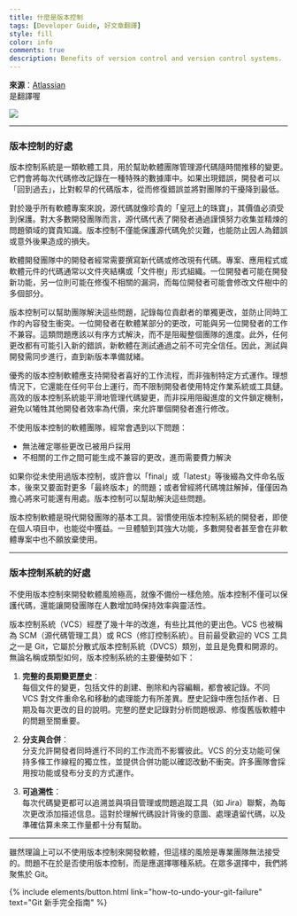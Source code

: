 ```yaml
---
title: 什麼是版本控制
tags: [Developer Guide, 好文章翻譯]
style: fill
color: info
comments: true
description: Benefits of version control and version control systems.
---
```


**來源**：[Atlassian](https://www.atlassian.com/git/tutorials/what-is-version-control)  
是翻譯喔

![](https://wac-cdn.atlassian.com/dam/jcr:34e935dd-3108-40ef-bb3d-9ed01d977d6d/hero.svg?cdnVersion=la)

---

### **版本控制的好處**

版本控制系統是一類軟體工具，用於幫助軟體團隊管理源代碼隨時間推移的變更。它們會將每次代碼修改記錄在一種特殊的數據庫中。如果出現錯誤，開發者可以「回到過去」，比對較早的代碼版本，從而修復錯誤並將對團隊的干擾降到最低。

對於幾乎所有軟體專案來說，源代碼就像珍貴的「皇冠上的珠寶」，其價值必須受到保護。對大多數開發團隊而言，源代碼代表了開發者通過謹慎努力收集並精煉的問題領域的寶貴知識。版本控制不僅能保護源代碼免於災難，也能防止因人為錯誤或意外後果造成的損失。

軟體開發團隊中的開發者經常需要撰寫新代碼或修改現有代碼。專案、應用程式或軟體元件的代碼通常以文件夾結構或「文件樹」形式組織。一位開發者可能在開發新功能，另一位則可能在修復不相關的漏洞，而每位開發者可能會修改文件樹中的多個部分。

版本控制可以幫助團隊解決這些問題，記錄每位貢獻者的單獨更改，並防止同時工作的內容發生衝突。一位開發者在軟體某部分的更改，可能與另一位開發者的工作不兼容。這類問題應該以有序方式解決，而不是阻礙整個團隊的進度。此外，任何更改都有可能引入新的錯誤，新軟體在測試通過之前不可完全信任。因此，測試與開發需同步進行，直到新版本準備就緒。

優秀的版本控制軟體應支持開發者喜好的工作流程，而非強制特定方式運作。理想情況下，它還能在任何平台上運行，而不限制開發者使用特定作業系統或工具鏈。高效的版本控制系統能平滑地管理代碼變更，而非採用阻礙進度的文件鎖定機制，避免以犧牲其他開發者效率為代價，來允許單個開發者進行修改。

不使用版本控制的軟體團隊，經常會遇到以下問題：

- 無法確定哪些更改已被用戶採用
- 不相關的工作之間可能生成不兼容的更改，進而需要費力解決

如果你從未使用過版本控制，或許會以「final」或「latest」等後綴為文件命名版本，後來又要面對更多「最終版本」的問題；或者曾經將代碼塊註解掉，僅僅因為擔心將來可能還有用處。版本控制可以幫助解決這些問題。

版本控制軟體是現代開發團隊的基本工具。習慣使用版本控制系統的開發者，即使在個人項目中，也能從中獲益。一旦體驗到其強大功能，多數開發者甚至會在非軟體專案中也不願放棄使用。

---

### **版本控制系統的好處**

不使用版本控制來開發軟體風險極高，就像不備份一樣危險。版本控制不僅可以保護代碼，還能讓開發團隊在人數增加時保持效率與靈活性。

版本控制系統（VCS）經歷了幾十年的改進，有些比其他的更出色。VCS 也被稱為 SCM（源代碼管理工具）或 RCS（修訂控制系統）。目前最受歡迎的 VCS 工具之一是 Git，它屬於分散式版本控制系統（DVCS）類別，並且是免費和開源的。無論名稱或類型如何，版本控制系統的主要優勢如下：

1. **完整的長期變更歷史**：  
   每個文件的變更，包括文件的創建、刪除和內容編輯，都會被記錄。不同 VCS 對文件重命名和移動的處理能力有所差異。歷史記錄中應包括作者、日期及每次更改的目的說明。完整的歷史記錄對分析問題根源、修復舊版軟體中的問題至關重要。

2. **分支與合併**：  
   分支允許開發者同時進行不同的工作流而不影響彼此。VCS 的分支功能可保持多條工作線程的獨立性，並提供合併功能以確認改動不衝突。許多團隊會採用按功能或發布分支的方式運作。

3. **可追溯性**：  
   每次代碼變更都可以追溯並與項目管理或問題追蹤工具（如 Jira）聯繫，為每次更改添加描述信息。這對於理解代碼設計背後的意圖、處理遺留代碼，以及準確估算未來工作量都十分有幫助。

---

雖然理論上可以不使用版本控制來開發軟體，但這樣的風險是專業團隊無法接受的。問題不在於是否使用版本控制，而是應選擇哪種系統。在眾多選擇中，我們將聚焦於 Git。

{% include elements/button.html link="how-to-undo-your-git-failure" text="Git 新手完全指南" %}

